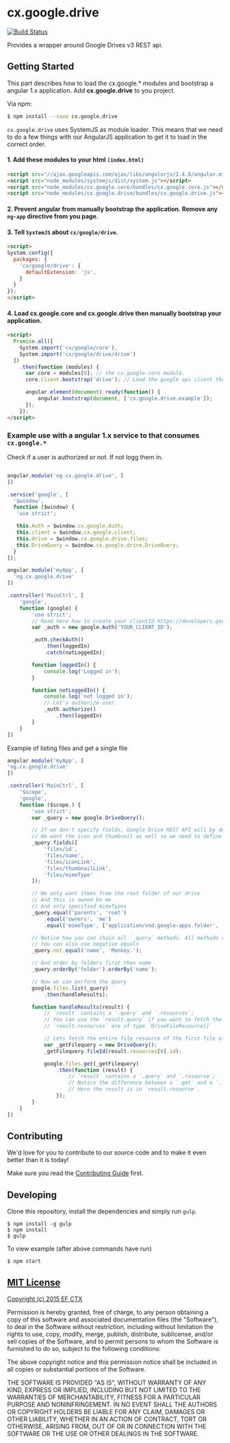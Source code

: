 # cx.google.drive
[![Build Status](https://travis-ci.org/ef-ctx/cx.google.drive.svg?branch=master)](https://travis-ci.org/ef-ctx/cx.google.drive)

Provides a wrapper around Google Drives v3 REST api.


## Getting Started

This part describes how to load the cx.google.* modules and bootstrap a angular 1.x application.
Add **cx.google.drive** to you project.

Via npm:

```bash
$ npm install --save cx.google.drive
```

`cx.google.drive` uses SystemJS as module loader. This means that we need to do a few things with our AngularJS application to get it to load in the correct order.

#### 1. Add these modules to your html `(index.html)`

```html
<script src="//ajax.googleapis.com/ajax/libs/angularjs/1.4.8/angular.min.js"></script>
<script src="node_modules/systemjs/dist/system.js"></script>
<script src="node_modules/cx.google.core/bundles/cx.google.core.js"></script>
<script src="node_modules/cx.google.drive/bundles/cx.google.drive.js"></script>
```

#### 2. Prevent angular from manually bootstrap the application. Remove any `ng-app` directive from you page.

#### 3. Tell `SystemJS` about `cx/google/drive`.

```html
<script>
System.config({
  packages: {
    'cx/google/drive': {
      defaultExtension: 'js',
    }
  }
});
</script>
```

#### 4. Load cx.google.core and cx.google.drive then manually bootstrap your application.

```html
<script>
  Promise.all([
    System.import('cx/google/core'),
    System.import('cx/google/drive/drive')
  ])
    .then(function (modules) {
      var core = modules[0]; // the cx.google.core module.
      core.Client.bootstrap('drive'); // Load the google api client then the drive api.

      angular.element(document).ready(function() {
          angular.bootstrap(document, ['cx.google.drive.example']);
      });
    });
</script>
```

### Example use with a angular 1.x service to that consumes `cx.google.*` 

Check if a user is authorized or not. If not logg them in.

```javascript

angular.module('ng.cx.google.drive', [
])

.service('google', [
  '$window',
  function ($window) {
   'use strict';

   this.Auth = $window.cx.google.Auth;
   this.client = $window.cx.google.client;
   this.drive = $window.cx.google.drive.files;
   this.DriveQuery = $window.cx.google.drive.DriveQuery;
  }
]);

angular.module('myApp', [
  'ng.cx.google.drive'
])

.controller('MainCtrl', [
	'google',
	function (google) {
		'use strict';
		// Read here how to create your clientId https://developers.google.com/drive/v3/web/quickstart/js
		var _auth = new google.Auth('YOUR_CLIENT_ID');

		_auth.checkAuth()
			.then(loggedIn)
			.catch(notLoggedIn);

		function loggedIn() {
			console.log('Logged in');
		}

		function notLoggedIn() {
			console.log('not logged in');
			// Let's authorize user.
			_auth.authorize()
				.then(loggedIn)
		}
	}
])

```

Example of listing files and get a single file

```javascript
angular.module('myApp', [
'ng.cx.google.drive'
])

.controller('MainCtrl', [
	'$scope',
	'google',
	function ($scope,) {
		'use strict';
		var _query = new google.DriveQuery();

		// If we don't specify fields, Google Drive REST API will by default return only `kind`, `id`, `name`, `mimeType`.
		// We want the icon and thumbnail as well so we need to define all fields.
		_query.fields([
			'files/id',
			'files/name',
			'files/iconLink',
			'files/thumbnailLink',
			'files/mimeType'
		]);

		// We only want items from the root folder of our drive
		// And this is owned be me
		// And only specified mimeTypes
		_query.equal('parents', 'root')
			.equal('owners', 'me')
			.equal('mimeType', ['application/vnd.google-apps.folder', 'audio/mpeg', 'image/jpeg', 'image/png', 'image/gif', 'application/pdf', 'video/mp4']);

		// Notice how you can chain all `_query` methods. All methods return `this` so they can easilly be chained.
		// You can also use negative equals
		_query.not.equal('name', 'Monkey.');

		// And order by folders first then name
		_query.orderBy('folder').orderBy('name');

		// Now we can perform the query
		google.files.list(_query)
			.then(handleResults);

		function handleResults(result) {
			// `result` contains a `.query` and `.resources`;
			// You can use the `result.query` if you want to fetch the next set of files (pagination) 
			// `result.resources` are of type `DriveFileResource[]`

			// Lets fetch the entire file resource of the first file of our result;
			var _getFilequery = new DriveQuery();
			_getFilequery.fileId(result.resources[0].id);

			google.files.get(_getFilequery)
				.then(function (result) {
					// `result` contains a `.query` and `.resource`;
					// Notice the difference between a `.get` and a `.list`.
					// Here the result is in `result.resource`.
				});
		}
	}
])

```


## Contributing

We'd love for you to contribute to our source code and to make it even better than it is today!

Make sure you read the [Contributing Guide](CONTRIBUTING.md) first.


## Developing

Clone this repository, install the dependencies and simply run `gulp`.

```
$ npm install -g gulp
$ npm install
$ gulp
```

To view example (after above commands have run)

```
$ npm start 
```

## [MIT License](LICENSE)

[Copyright (c) 2015 EF CTX](https://raw.githubusercontent.com/EFEducationFirstMobile/oss/master/LICENSE)

Permission is hereby granted, free of charge, to any person obtaining a copy of
this software and associated documentation files (the "Software"), to deal in
the Software without restriction, including without limitation the rights to
use, copy, modify, merge, publish, distribute, sublicense, and/or sell copies of
the Software, and to permit persons to whom the Software is furnished to do so,
subject to the following conditions:

The above copyright notice and this permission notice shall be included in all
copies or substantial portions of the Software.

THE SOFTWARE IS PROVIDED "AS IS", WITHOUT WARRANTY OF ANY KIND, EXPRESS OR
IMPLIED, INCLUDING BUT NOT LIMITED TO THE WARRANTIES OF MERCHANTABILITY, FITNESS
FOR A PARTICULAR PURPOSE AND NONINFRINGEMENT. IN NO EVENT SHALL THE AUTHORS OR
COPYRIGHT HOLDERS BE LIABLE FOR ANY CLAIM, DAMAGES OR OTHER LIABILITY, WHETHER
IN AN ACTION OF CONTRACT, TORT OR OTHERWISE, ARISING FROM, OUT OF OR IN
CONNECTION WITH THE SOFTWARE OR THE USE OR OTHER DEALINGS IN THE SOFTWARE.